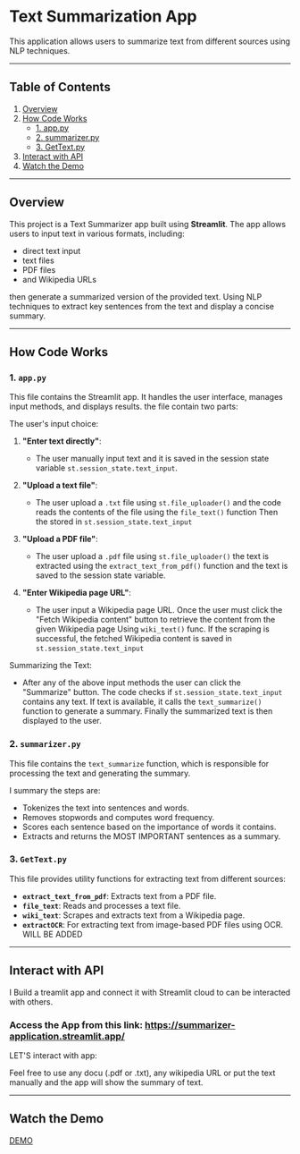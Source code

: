 # Text Summarization App
This application allows users to summarize text from different sources using NLP techniques.

----

## Table of Contents

1. [Overview](#overview)
2. [How Code Works](#how-code-works)
   - [1. app.py](#1-apppy)
   - [2. summarizer.py](#2-summarizerpy)
   - [3. GetText.py](#3-gettextpy)
3. [Interact with API](#interact-with-api)
4. [Watch the Demo](#watch-the-demo)

----

## Overview
This project is a Text Summarizer app built using **Streamlit**. The app allows users to input text in various formats, including:
* direct text input
* text files
* PDF files
* and Wikipedia URLs

then generate a summarized version of the provided text. Using NLP techniques to extract key sentences from the text and display a concise summary.

----

## How Code Works

### 1. `app.py`
This file contains the Streamlit app. It handles the user interface, manages input methods, and displays results. the file contain two parts:

The user's input choice:

1. **"Enter text directly"**:
   - The user manually input text and it is saved in the session state variable `st.session_state.text_input`.


2. **"Upload a text file"**:
   - The user upload a `.txt` file using `st.file_uploader()` and the code reads the contents of the file using the `file_text()` function Then the stored in `st.session_state.text_input`

3. **"Upload a PDF file"**:
   - The user upload a `.pdf` file using `st.file_uploader()` the text is extracted using the `extract_text_from_pdf()` function and the text is saved to the session state variable.

4. **"Enter Wikipedia page URL"**:
   - The user input a Wikipedia page URL. Once the user must click the "Fetch Wikipedia content" button to retrieve the content from the given Wikipedia page Using `wiki_text()` func. If the scraping is successful, the fetched Wikipedia content is saved in `st.session_state.text_input`
   

Summarizing the Text:

   - After any of the above input methods the user can click the "Summarize" button. The code checks if `st.session_state.text_input` contains any text. If text is available, it calls the `text_summarize()` function to generate a summary. Finally the summarized text is then displayed to the user.


### 2. `summarizer.py`
This file contains the `text_summarize` function, which is responsible for processing the text and generating the summary.

I summary the steps are:

- Tokenizes the text into sentences and words.
- Removes stopwords and computes word frequency.
- Scores each sentence based on the importance of words it contains.
- Extracts and returns the MOST IMPORTANT sentences as a summary.

### 3. `GetText.py`
This file provides utility functions for extracting text from different sources:
- **`extract_text_from_pdf`**: Extracts text from a PDF file.
- **`file_text`**: Reads and processes a text file.
- **`wiki_text`**: Scrapes and extracts text from a Wikipedia page.
- **`extractOCR`**: For extracting text from image-based PDF files using OCR. WILL BE ADDED  

----

## Interact with API

I Build a treamlit app and connect it with Streamlit cloud to can be interacted with others.

### Access the App from this link: https://summarizer-application.streamlit.app/

LET'S interact with app:

Feel free to use any docu (.pdf or .txt), any wikipedia URL or put the text manually and the app will show the summary of text.

----

## Watch the Demo

[DEMO]()
